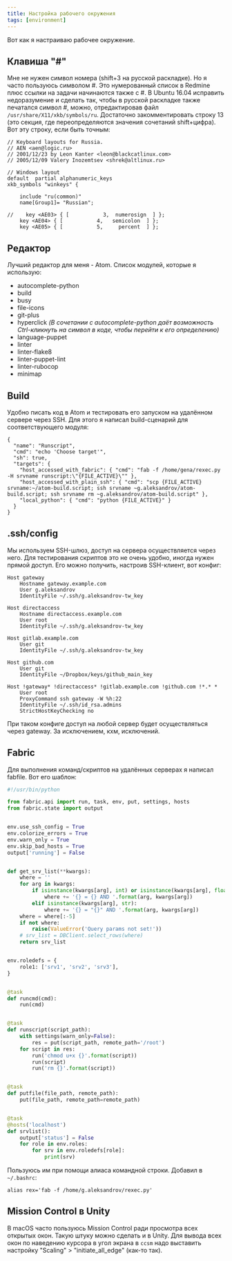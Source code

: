 ```yaml
---
title: Настройка рабочего окружения
tags: [environment]
---
```

Вот как я настраиваю рабочее окружение.

## Клавиша "#"
Мне не нужен символ номера (shift+3 на русской раскладке). Но я часто пользуюсь символом #. Это нумерованный список в Redmine плюс ссылки на задачи начинаются также с #. В Ubuntu 16.04 исправить недоразумение и сделать так, чтобы в русской раскладке также печатался символ #, можно, отредактировав файл `/usr/share/X11/xkb/symbols/ru`. Достаточно закомментировать строку 13 (это секция, где переопределяются значения сочетаний shift+цифра). Вот эту строку, если быть точным:

```
// Keyboard layouts for Russia.
// AEN <aen@logic.ru>
// 2001/12/23 by Leon Kanter <leon@blackcatlinux.com>
// 2005/12/09 Valery Inozemtsev <shrek@altlinux.ru>

// Windows layout
default  partial alphanumeric_keys
xkb_symbols "winkeys" {

    include "ru(common)"
    name[Group1]= "Russian";

//    key <AE03> { [           3,  numerosign  ] };
    key <AE04> { [           4,   semicolon  ] };
    key <AE05> { [           5,     percent  ] };
```

## Редактор
Лучший редактор для меня - Atom. Список модулей, которые я использую:

* autocomplete-python
* build
* busy
* file-icons
* git-plus
* hyperclick _(В сочетании с autocomplete-python даёт возможность Ctrl-кликнуть на символ в коде, чтобы перейти к его определению)_
* language-puppet
* linter
* linter-flake8
* linter-puppet-lint
* linter-rubocop
* minimap

## Build
Удобно писать код в Atom и тестировать его запуском на удалённом сервере через SSH. Для этого я написал build-сценарий для соответствующего модуля:

```
{
  "name": "Runscript",
  "cmd": "echo 'Choose target'",
  "sh": true,
  "targets": {
    "host_accessed_with_fabric": { "cmd": "fab -f /home/gena/rexec.py -H srvname runscript:\"{FILE_ACTIVE}\"" },
    "host_accessed_with_plain_ssh": { "cmd": "scp {FILE_ACTIVE} srvname:~/atom-build.script; ssh srvname ~g.aleksandrov/atom-build.script; ssh srvname rm ~g.aleksandrov/atom-build.script" },
    "local_python": { "cmd": "python {FILE_ACTIVE}" }
  }
}
```

## .ssh/config
Мы используем SSH-шлюз, доступ на сервера осуществляется через него. Для тестирования скриптов это не очень удобно, иногда нужен прямой доступ. Его можно получить, настроив SSH-клиент, вот конфиг:

```
Host gateway
    Hostname gateway.example.com
    User g.aleksandrov
    IdentityFile ~/.ssh/g.aleksandrov-tw_key

Host directaccess
    Hostname directaccess.example.com
    User root
    IdentityFile ~/.ssh/g.aleksandrov-tw_key

Host gitlab.example.com
    User git
    IdentityFile ~/.ssh/g.aleksandrov-tw_key

Host github.com
    User git
    IdentityFile ~/Dropbox/keys/github_main_key

Host !gateway* !directaccess* !gitlab.example.com !github.com !*.* *
    User root
    ProxyCommand ssh gateway -W %h:22
    IdentityFile ~/.ssh/id_rsa.admins
    StrictHostKeyChecking no
```
При таком конфиге доступ на любой сервер будет осуществляться через gateway. За исключением, кхм, исключений.

## Fabric
Для выполнения команд/скриптов на удалённых серверах я написал fabfile. Вот его шаблон:

```python
#!/usr/bin/python

from fabric.api import run, task, env, put, settings, hosts
from fabric.state import output


env.use_ssh_config = True
env.colorize_errors = True
env.warn_only = True
env.skip_bad_hosts = True
output['running'] = False


def get_srv_list(**kwargs):
    where = ''
    for arg in kwargs:
        if isinstance(kwargs[arg], int) or isinstance(kwargs[arg], float):
            where += '{} = {} AND '.format(arg, kwargs[arg])
        elif isinstance(kwargs[arg], str):
            where += '{} = "{}" AND '.format(arg, kwargs[arg])
    where = where[:-5]
    if not where:
        raise(ValueError('Query params not set!'))
    # srv_list = DBClient.select_rows(where)
    return srv_list


env.roledefs = {
    role1: ['srv1', 'srv2', 'srv3'],
}


@task
def runcmd(cmd):
    run(cmd)


@task
def runscript(script_path):
    with settings(warn_only=False):
        res = put(script_path, remote_path='/root')
    for script in res:
        run('chmod u+x {}'.format(script))
        run(script)
        run('rm {}'.format(script))


@task
def putfile(file_path, remote_path):
    put(file_path, remote_path=remote_path)


@task
@hosts('localhost')
def srvlist():
    output['status'] = False
    for role in env.roles:
        for srv in env.roledefs[role]:
            print(srv)
```
Пользуюсь им при помощи алиаса командной строки. Добавил в `~/.bashrc`:

```
alias rex='fab -f /home/g.aleksandrov/rexec.py'
```

## Mission Control в Unity
В macOS часто пользуюсь Mission Control ради просмотра всех открытых окон. Такую штуку можно сделать и в Unity.
Для вывода всех окон по наведению курсора в угол экрана в `ccsm` надо выставить настройку "Scaling" > "initiate_all_edge" (как-то так).
